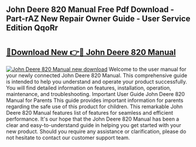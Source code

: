 ## John Deere 820 Manual Free Pdf Download - Part-rAZ New Repair Owner Guide - User Service Edition QqoRr

# <h2><a href="http://bc93184.oget.top/?id=John+Deere+820+Manual">🔗Download New 👉🔴 John Deere 820 Manual</a></h2>

[![John Deere 820 Manual new download](https://i.imgur.com/5g1atiW.png)](http://bc93184.oget.top/?id=John+Deere+820+Manual)
Welcome to the user manual for your newly connected John Deere 820 Manual. This comprehensive guide is intended to help you understand and operate your product successfully. You will find detailed information on features, installation, operation, maintenance, and troubleshooting. Important User Guide John Deere 820 Manual for Parents This guide provides important information for parents regarding the safe use of this product for children. This remarkable John Deere 820 Manual features list of features for seamless and efficient performance. It's our hope that the John Deere 820 Manual has been a clear and easy-to-understand guide in helping you get started with your new product. Should you require any assistance or clarification, please do not hesitate to contact our customer support team.
